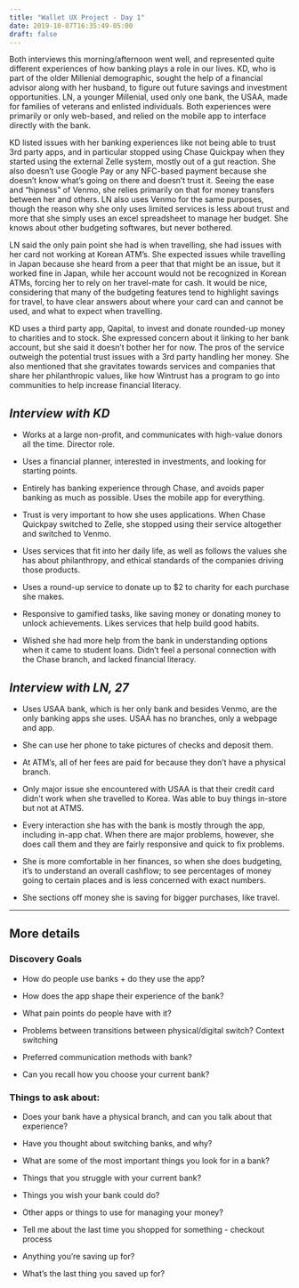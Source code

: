 ```yaml
---
title: "Wallet UX Project - Day 1"
date: 2019-10-07T16:35:49-05:00
draft: false
---
```


Both interviews this morning/afternoon went well, and represented quite different experiences of how banking plays a role in our lives. KD, who is part of the older Millenial demographic, sought the help of a financial advisor along with her husband, to figure out future savings and investment opportunities. LN, a younger Millenial, used only one bank, the USAA, made for families of veterans and enlisted individuals. Both experiences were primarily or only web-based, and relied on the mobile app to interface directly with the bank.

KD listed issues with her banking experiences like not being able to trust 3rd party apps, and in particular stopped using Chase Quickpay when they started using the external Zelle system, mostly out of a gut reaction. She also doesn’t use Google Pay or any NFC-based payment because she doesn’t know what’s going on there and doesn’t trust it. 
Seeing the ease and “hipness” of Venmo, she relies primarily on that for money transfers between her and others. LN also uses Venmo for the same purposes, though the reason why she only uses limited services is less about trust and more that she simply uses an excel spreadsheet to manage her budget. She knows about other budgeting softwares, but never bothered.

LN said the only pain point she had is when travelling, she had issues with her card not working at Korean ATM’s. She expected issues while travelling in Japan because she heard from a peer that that might be an issue, but it worked fine in Japan, while her account would not be recognized in Korean ATMs, forcing her to rely on her travel-mate for cash. It would be nice, considering that many of the budgeting features tend to highlight savings for travel, to have clear answers about where your card can and cannot be used, and what to expect when travelling.

KD uses a third party app, Qapital, to invest and donate rounded-up money to charities and to stock. She expressed concern about it linking to her bank account, but she said it doesn’t bother her for now. The pros of the service outweigh the potential trust issues with a 3rd party handling her money. She also mentioned that she gravitates towards services and companies that share her philanthropic values, like how Wintrust has a program to go into communities to help increase financial literacy.



## *Interview with KD*

*	Works at a large non-profit, and communicates with high-value donors all the time. Director role.

*	Uses a financial planner, interested in investments, and looking for starting points.

*	Entirely has banking experience through Chase, and avoids paper banking as much as possible. Uses the mobile app for everything.

*	Trust is very important to how she uses applications. When Chase Quickpay switched to Zelle, she stopped using their service altogether and switched to Venmo.

*	Uses services that fit into her daily life, as well as follows the values she has about philanthropy, and ethical standards of the companies driving those products.

*	Uses a round-up service to donate up to $2 to charity for each purchase she makes.

*	Responsive to gamified tasks, like saving money or donating money to unlock achievements. Likes services that help build good habits.

*	Wished she had more help from the bank in understanding options when it came to student loans. Didn’t feel a personal connection with the Chase branch, and lacked financial literacy. 




## *Interview with LN, 27*

*	Uses USAA bank, which is her only bank and besides Venmo, are the only banking apps she uses. USAA has no branches, only a webpage and app.

*	She can use her phone to take pictures of checks and deposit them.

*	At ATM’s, all of her fees are paid for because they don’t have a physical branch.

*	Only major issue she encountered with USAA is that their credit card didn’t work when she travelled to Korea. Was able to buy things in-store but not at ATMS.

*	Every interaction she has with the bank is mostly through the app, including in-app chat. When there are major problems, however, she does call them and they are fairly responsive and quick to fix problems.

*	She is more comfortable in her finances, so when she does budgeting, it’s to understand an overall cashflow; to see percentages of money going to certain places and is less concerned with exact numbers.

*	She sections off money she is saving for bigger purchases, like travel.

---
## More details
### Discovery Goals

*	How do people use banks + do they use the app?

*	How does the app shape their experience of the bank?

*	What pain points do people have with it?

*	Problems between transitions between physical/digital switch? Context switching

*	Preferred communication methods with bank?

*	Can you recall how you choose your current bank?

### Things to ask about:

*	Does your bank have a physical branch, and can you talk about that experience?

*	Have you thought about switching banks, and why?

*	What are some of the most important things you look for in a bank?

*	Things that you struggle with your current bank?

*	Things you wish your bank could do?

*	Other apps or things to use for managing your money?

*	Tell me about the last time you shopped for something - checkout process

*	Anything you’re saving up for?

*	What’s the last thing you saved up for?